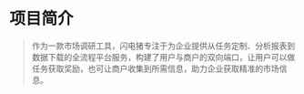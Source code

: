 # 项目简介
>作为一款市场调研工具，闪电猪专注于为企业提供从任务定制、分析报表到数据下载的全流程平台服务，构建了用户与商户的双向端口，让用户可以做任务获取奖励，也可让商户收集到所需信息，助力企业获取精准的市场信息。
